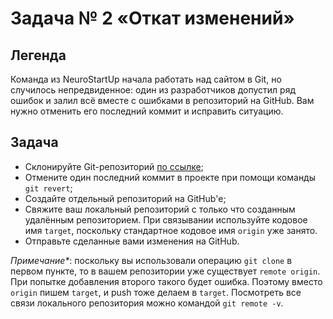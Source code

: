 # Задача № 2 «Откат изменений»

## Легенда

Команда из NeuroStartUp начала работать над сайтом в Git, но случилось непредвиденное: один из разработчиков допустил ряд ошибок и залил всё вместе с ошибками в репозиторий на GitHub. Вам нужно отменить его последний коммит и исправить ситуацию.

## Задача

* Склонируйте Git-репозиторий [по ссылке](https://github.com/netology-code/git-homeworks-neuro);
* Отмените один последний коммит в проекте при помощи команды ```git revert```;
* Создайте отдельный репозиторий на GitHub'е; 
* Свяжите ваш локальный репозиторий с только что созданным удалённым репозиторием. При связывании используйте кодовое имя ```target```, поскольку стандартное кодовое имя ```origin``` уже занято.
* Отправьте сделанные вами изменения на GitHub.

_Примечание*_: поскольку вы использовали операцию ```git clone``` в первом пункте, то в вашем репозитории уже существует ```remote origin```. При попытке добавления второго такого будет ошибка. Поэтому вместо ```origin``` пишем ```target```, и push тоже делаем в ```target```. Посмотреть все связи локального репозитория можно командой ```git remote -v```.